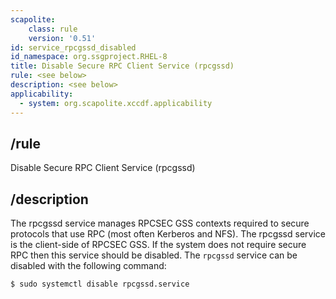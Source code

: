 ```yaml
---
scapolite:
    class: rule
    version: '0.51'
id: service_rpcgssd_disabled
id_namespace: org.ssgproject.RHEL-8
title: Disable Secure RPC Client Service (rpcgssd)
rule: <see below>
description: <see below>
applicability:
  - system: org.scapolite.xccdf.applicability
---
```



## /rule

Disable Secure RPC Client Service (rpcgssd)

## /description

The
rpcgssd service manages RPCSEC GSS contexts required to secure protocols
that use RPC (most often Kerberos and NFS). The rpcgssd service is the
client-side of RPCSEC GSS. If the system does not require secure RPC
then this service should be disabled. The `rpcgssd` service can be
disabled with the following command:

``` 
$ sudo systemctl disable rpcgssd.service
```
